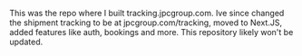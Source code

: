 This was the repo where I built tracking.jpcgroup.com. Ive since changed the shipment tracking to be at jpcgroup.com/tracking, moved to Next.JS, added features like auth, bookings and more. This repository likely won't be updated. 
